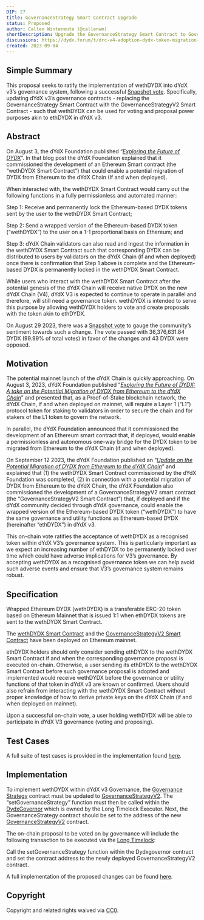 ```yaml
---
DIP: 27
title: GovernanceStrategy Smart Contract Upgrade
status: Proposed
author: Callen Wintermute (@callenwm)
shortDescription: Upgrade the GovernanceStrategy Smart Contract to GovernanceStrategyV2 to give wethDYDX the same utility and functionality as ethDYDX.
discussions: https://dydx.forum/t/drc-v4-adoption-dydx-token-migration-to-dydx-chain/970
created: 2023-09-04
---
```


## Simple Summary

This proposal seeks to ratify the implementation of wethDYDX into dYdX v3’s governance system, following a successful [Snapshot vote](https://snapshot.org/#/dydxgov.eth/proposal/0x17026e18317dc29fe745d3130246a83b1485612da9c97e7261e8f659cf33663c). Specifically, updating dYdX v3’s governance contracts - replacing the GovernanceStrategy Smart Contract with the GovernanceStrategyV2 Smart Contract -  such that wethDYDX can be used for voting and proposal power purposes akin to ethDYDX in dYdX v3.

## Abstract

On August 3, the dYdX Foundation published “*[Exploring the Future of DYDX](https://dydx.foundation/blog/exploring-the-future-of-dydx)*”. In that blog post the dYdX Foundation explained that it commissioned the development of an Ethereum Smart contract (the “wethDYDX Smart Contract”) that could enable a potential migration of DYDX from Ethereum to the dYdX Chain (If and when deployed). 

When interacted with, the wethDYDX Smart Contract would carry out the following functions in a fully permissionless and automated manner:

Step 1: Receive and permanently lock the Ethereum-based DYDX tokens sent by the user to the wethDYDX Smart Contract; 

Step 2: Send a wrapped version of the Ethereum-based DYDX token (“wethDYDX”) to the user on a 1-1 proportional basis on Ethereum; and

Step 3: dYdX Chain validators can also read and ingest the information in the wethDYDX Smart Contract such that corresponding DYDX can be distributed to users by validators on the dYdX Chain (if and when deployed) once there is confirmation that Step 1 above is complete and the Ethereum-based DYDX is permanently locked in the wethDYDX Smart Contract.



While users who interact with the wethDYDX Smart Contract after the potential genesis of the dYdX Chain will receive native DYDX on the new dYdX Chain (V4), dYdX V3 is expected to continue to operate in parallel and therefore, will still need a governance token. wethDYDX is intended to serve this purpose by allowing wethDYDX holders to vote and create proposals with the token akin to ethDYDX.

On August 29 2023, there was a [Snapshot vote](https://snapshot.org/#/dydxgov.eth/proposal/0x17026e18317dc29fe745d3130246a83b1485612da9c97e7261e8f659cf33663c) to gauge the community’s sentiment towards such a change. The vote passed with 36,376,631.84 DYDX (99.99% of total votes) in favor of the changes and 43 DYDX were opposed.


## Motivation

The potential mainnet launch of the dYdX Chain is quickly approaching. On August 3, 2023, dYdX Foundation published “*[Exploring the Future of DYDX: A take on the Potential Migration of DYDX from Ethereum to the dYdX Chain](https://dydx.foundation/blog/exploring-the-future-of-dydx)*” and presented that, as a Proof-of-Stake blockchain network, the dYdX Chain, if and when deployed on mainnet, will require a Layer 1 (“L1”) protocol token for staking to validators in order to secure the chain and for stakers of the L1 token to govern the network.

In parallel, the dYdX Foundation announced that it commissioned the development of an Ethereum smart contract that, if deployed, would enable a permissionless and autonomous one-way bridge for the DYDX token to be migrated from Ethereum to the dYdX Chain (if and when deployed). 

On September 12 2023, the dYdX Foundation published an “*[Update on the Potential Migration of DYDX from Ethereum to the dYdX Chain](https://dydx.foundation/blog/update-on-exploring-the-future-of-dydx)*” and explained that (1) the wethDYDX Smart Contract commissioned by the dYdX Foundation was completed, (2) in connection with a potential migration of DYDX from Ethereum to the dYdX Chain, the dYdX Foundation also commissioned the development of a GovernanceStrategyV2 smart contract (the “GovernanceStrategyV2 Smart Contract”) that, if deployed and if the dYdX community decided through dYdX governance, could enable the wrapped version of the Ethereum-based DYDX token (“wethDYDX”) to have the same governance and utility functions as Ethereum-based DYDX (hereinafter “ethDYDX”) in dYdX v3.

This on-chain vote ratifies the acceptance of wethDYDX as a recognised token within dYdX V3’s governance system. This is particularly important as we expect an increasing number of ethDYDX to be permanently locked over time which could have adverse implications for V3’s governance. By accepting wethDYDX as a recognised governance token we can help avoid such adverse events and ensure that V3’s governance system remains robust.

## Specification

Wrapped Ethereum DYDX (wethDYDX) is a transferable ERC-20 token based on Ethereum Mainnet that is issued 1:1 when ethDYDX tokens are sent to the wethDYDX Smart Contract.

The [wethDYDX Smart Contract](https://etherscan.io/address/0x46b2deae6eff3011008ea27ea36b7c27255ddfa9) and the [GovernanceStrategyV2 Smart Contract](https://etherscan.io/address/0xc2f5f3505910da80f0592a3cc023881c50b16505) have been deployed on Ethereum mainnet.

ethDYDX holders should only consider sending ethDYDX to the wethDYDX Smart Contract if and when the corresponding governance proposal is executed on-chain. Otherwise, a user sending its ethDYDX to the wethDYDX Smart Contract before such governance proposal is adopted and implemented would receive wethDYDX before the governance or utility functions of that token in dYdX v3 are known or confirmed. Users should also refrain from interacting with the wethDYDX Smart Contract without proper knowledge of how to derive private keys on the dYdX Chain (if and when deployed on mainnet).

Upon a successful on-chain vote, a user holding wethDYDX will be able to participate in dYdX V3 governance (voting and proposing).

## Test Cases

A full suite of test cases is provided in the implementation found [here](https://github.com/dydxfoundation/governance-contracts/blob/master/test/misc/upgrade-governance-strategy-v2.spec.ts).

## Implementation

To implement wethDYDX within dYdX v3 Governance, the [Governance Strategy](https://docs.dydx.community/dydx-governance/resources/technical-overview) contract must be updated to [GovernanceStrategyV2](https://github.com/dydxfoundation/governance-contracts/blob/master/contracts/governance/strategy/GovernanceStrategyV2.sol). The “setGovernanceStrategy” function must then be called within the [DydxGovernor](https://docs.dydx.community/dydx-governance/resources/technical-overview) which is owned by the Long Timelock Executor. Next, the GovernanceStrategy contract should be set to the address of the new [GovernanceStrategyV2](https://github.com/dydxfoundation/governance-contracts/blob/master/contracts/governance/strategy/GovernanceStrategyV2.sol) contract.

The on-chain proposal to be voted on by governance will include the following transaction to be executed via the [Long Timelock](https://docs.dydx.community/dydx-governance/voting-and-governance/governance-parameters):

Call the setGovernanceStrategy function within the Dydxgovernor contract and set the contract address to the newly deployed GovernanceStrategyV2 contract.

A full implementation of the proposed changes can be found [here](https://github.com/dydxfoundation/governance-contracts/blob/master/test/migrations/upgrade-governance-strategy-v2.ts).

## Copyright

Copyright and related rights waived via [CC0](https://creativecommons.org/publicdomain/zero/1.0/).
